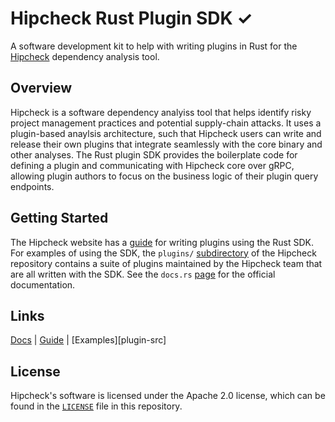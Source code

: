 # Hipcheck Rust Plugin SDK &#x2713;

A software development kit to help with writing plugins in Rust for the
[Hipcheck][website] dependency analysis tool.

## Overview

Hipcheck is a software dependency analyiss tool that helps identify risky
project management practices and potential supply-chain attacks. It uses a
plugin-based anaylsis architecture, such that Hipcheck users can write and
release their own plugins that integrate seamlessly with the core binary and
other analyses. The Rust plugin SDK provides the boilerplate code for defining a
plugin and communicating with Hipcheck core over gRPC, allowing plugin authors
to focus on the business logic of their plugin query endpoints.

## Getting Started

The Hipcheck website has a [guide][sdk-guide] for writing plugins using the Rust
SDK. For examples of using the SDK, the `plugins/` [subdirectory][plugins-src]
of the Hipcheck repository contains a suite of plugins maintained by the
Hipcheck team that are all written with the SDK. See the `docs.rs`
[page][sdk-docs] for the official documentation.

## Links

[Docs][sdk-docs] | [Guide][sdk-guide] | [Examples][plugin-src]

## License

Hipcheck's software is licensed under the Apache 2.0 license, which can be
found in the [`LICENSE`][license] file in this repository.

[license]: https://github.com/mitre/hipcheck/blob/main/LICENSE
[website]: https://hipcheck.mitre.org/
[sdk-guide]: https://hipcheck.mitre.org/docs/guide/making-plugins/rust-sdk/
[plugins-src]: https://github.com/mitre/hipcheck/tree/main/plugins
[sdk-docs]: https://docs.rs/crate/hipcheck-sdk/latest
